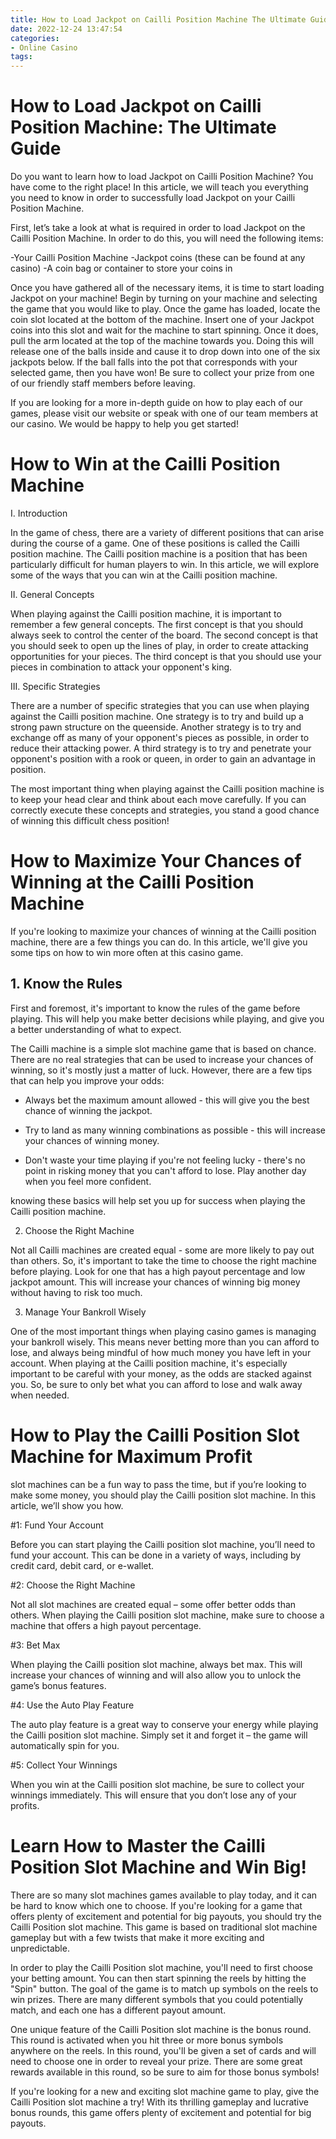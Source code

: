 ```yaml
---
title: How to Load Jackpot on Cailli Position Machine The Ultimate Guide
date: 2022-12-24 13:47:54
categories:
- Online Casino
tags:
---
```



#  How to Load Jackpot on Cailli Position Machine: The Ultimate Guide

Do you want to learn how to load Jackpot on Cailli Position Machine? You have come to the right place! In this article, we will teach you everything you need to know in order to successfully load Jackpot on your Cailli Position Machine.

First, let’s take a look at what is required in order to load Jackpot on the Cailli Position Machine. In order to do this, you will need the following items:

-Your Cailli Position Machine
-Jackpot coins (these can be found at any casino)
-A coin bag or container to store your coins in

Once you have gathered all of the necessary items, it is time to start loading Jackpot on your machine! Begin by turning on your machine and selecting the game that you would like to play. Once the game has loaded, locate the coin slot located at the bottom of the machine. Insert one of your Jackpot coins into this slot and wait for the machine to start spinning. Once it does, pull the arm located at the top of the machine towards you. Doing this will release one of the balls inside and cause it to drop down into one of the six jackpots below. If the ball falls into the pot that corresponds with your selected game, then you have won! Be sure to collect your prize from one of our friendly staff members before leaving.

If you are looking for a more in-depth guide on how to play each of our games, please visit our website or speak with one of our team members at our casino. We would be happy to help you get started!

#  How to Win at the Cailli Position Machine

I. Introduction

In the game of chess, there are a variety of different positions that can arise during the course of a game. One of these positions is called the Cailli position machine. The Cailli position machine is a position that has been particularly difficult for human players to win. In this article, we will explore some of the ways that you can win at the Cailli position machine.

II. General Concepts

When playing against the Cailli position machine, it is important to remember a few general concepts. The first concept is that you should always seek to control the center of the board. The second concept is that you should seek to open up the lines of play, in order to create attacking opportunities for your pieces. The third concept is that you should use your pieces in combination to attack your opponent's king.

III. Specific Strategies

There are a number of specific strategies that you can use when playing against the Cailli position machine. One strategy is to try and build up a strong pawn structure on the queenside. Another strategy is to try and exchange off as many of your opponent's pieces as possible, in order to reduce their attacking power. A third strategy is to try and penetrate your opponent's position with a rook or queen, in order to gain an advantage in position.


The most important thing when playing against the Cailli position machine is to keep your head clear and think about each move carefully. If you can correctly execute these concepts and strategies, you stand a good chance of winning this difficult chess position!

#  How to Maximize Your Chances of Winning at the Cailli Position Machine

If you're looking to maximize your chances of winning at the Cailli position machine, there are a few things you can do. In this article, we'll give you some tips on how to win more often at this casino game.

## 1. Know the Rules

First and foremost, it's important to know the rules of the game before playing. This will help you make better decisions while playing, and give you a better understanding of what to expect.

The Cailli machine is a simple slot machine game that is based on chance. There are no real strategies that can be used to increase your chances of winning, so it's mostly just a matter of luck. However, there are a few tips that can help you improve your odds:

- Always bet the maximum amount allowed - this will give you the best chance of winning the jackpot.

- Try to land as many winning combinations as possible - this will increase your chances of winning money.

- Don't waste your time playing if you're not feeling lucky - there's no point in risking money that you can't afford to lose. Play another day when you feel more confident.

 knowing these basics will help set you up for success when playing the Cailli position machine.


2. Choose the Right Machine

Not all Cailli machines are created equal - some are more likely to pay out than others. So, it's important to take the time to choose the right machine before playing. Look for one that has a high payout percentage and low jackpot amount. This will increase your chances of winning big money without having to risk too much.


3. Manage Your Bankroll Wisely

One of the most important things when playing casino games is managing your bankroll wisely. This means never betting more than you can afford to lose, and always being mindful of how much money you have left in your account. When playing at the Cailli position machine, it's especially important to be careful with your money, as the odds are stacked against you. So, be sure to only bet what you can afford to lose and walk away when needed.

#  How to Play the Cailli Position Slot Machine for Maximum Profit

slot machines can be a fun way to pass the time, but if you’re looking to make some money, you should play the Cailli position slot machine. In this article, we’ll show you how.

#1: Fund Your Account

Before you can start playing the Cailli position slot machine, you’ll need to fund your account. This can be done in a variety of ways, including by credit card, debit card, or e-wallet.

#2: Choose the Right Machine

Not all slot machines are created equal – some offer better odds than others. When playing the Cailli position slot machine, make sure to choose a machine that offers a high payout percentage.

#3: Bet Max

When playing the Cailli position slot machine, always bet max. This will increase your chances of winning and will also allow you to unlock the game’s bonus features.

#4: Use the Auto Play Feature

The auto play feature is a great way to conserve your energy while playing the Cailli position slot machine. Simply set it and forget it – the game will automatically spin for you.

#5: Collect Your Winnings

When you win at the Cailli position slot machine, be sure to collect your winnings immediately. This will ensure that you don’t lose any of your profits.

#  Learn How to Master the Cailli Position Slot Machine and Win Big!

There are so many slot machines games available to play today, and it can be hard to know which one to choose. If you're looking for a game that offers plenty of excitement and potential for big payouts, you should try the Cailli Position slot machine. This game is based on traditional slot machine gameplay but with a few twists that make it more exciting and unpredictable.

In order to play the Cailli Position slot machine, you'll need to first choose your betting amount. You can then start spinning the reels by hitting the "Spin" button. The goal of the game is to match up symbols on the reels to win prizes. There are many different symbols that you could potentially match, and each one has a different payout amount.

One unique feature of the Cailli Position slot machine is the bonus round. This round is activated when you hit three or more bonus symbols anywhere on the reels. In this round, you'll be given a set of cards and will need to choose one in order to reveal your prize. There are some great rewards available in this round, so be sure to aim for those bonus symbols!

If you're looking for a new and exciting slot machine game to play, give the Cailli Position slot machine a try! With its thrilling gameplay and lucrative bonus rounds, this game offers plenty of excitement and potential for big payouts.